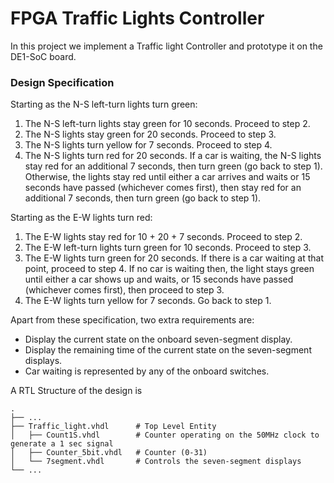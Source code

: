 # FPGA Traffic Lights Controller

In this project we implement a Traffic light Controller and prototype it on the DE1-SoC board.


### Design Specification
Starting as the N-S left-turn lights turn green:
1. The N-S left-turn lights stay green for 10 seconds. Proceed to step 2.
2. The N-S lights stay green for 20 seconds. Proceed to step 3.
3. The N-S lights turn yellow for 7 seconds. Proceed to step 4.
4. The N-S lights turn red for 20 seconds. If a car is waiting, the N-S lights stay red for an additional 7 seconds, then turn green (go back to step 1). Otherwise, the lights stay red until either a car arrives and waits or 15 seconds have passed (whichever comes first), then stay red for an additional 7 seconds, then turn green (go back to step 1).


Starting as the E-W lights turn red:
1. The E-W lights stay red for 10 + 20 + 7 seconds. Proceed to step 2.
2. The E-W left-turn lights turn green for 10 seconds. Proceed to step 3.
3. The E-W lights turn green for 20 seconds. If there is a car waiting at that point, proceed to step 4. If no car is waiting then, the light stays green until either a car shows up and waits, or 15 seconds have passed (whichever comes first), then proceed to step 3.
4. The E-W lights turn yellow for 7 seconds. Go back to step 1. 

Apart from these specification, two extra requirements are: 
* Display the current state on the onboard seven-segment display.
* Display the remaining time of the current state on the seven-segment displays.
* Car waiting is represented by any of the onboard switches. 

A RTL Structure of the design is

    .
    ├── ...
    ├── Traffic_light.vhdl      # Top Level Entity
    │   ├── Count1S.vhdl        # Counter operating on the 50MHz clock to generate a 1 sec signal          
    │   ├── Counter_5bit.vhdl   # Counter (0-31)                
    │   └── 7segment.vhdl       # Controls the seven-segment displays       
    └── ...